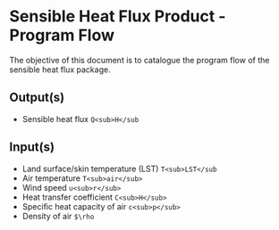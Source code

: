 # Sensible Heat Flux Product - Program Flow

The objective of this document is to catalogue the program flow of the sensible heat flux package.

## Output(s)
* Sensible heat flux `Q<sub>H</sub`

## Input(s)
* Land surface/skin temperature (LST) `T<sub>LST</sub`
* Air temperature `T<sub>air</sub>`
* Wind speed `u<sub>r</sub>`
* Heat transfer coefficient `C<sub>H</sub>`
* Specific heat capacity of air `c<sub>p</sub>`
* Density of air `$\rho`